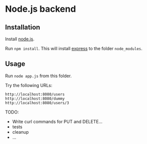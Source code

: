 

# Node.js backend

## Installation

Install [node.js](http://nodejs.org/download/).

Run `npm install`. This will install [express](https://npmjs.org/package/express) to the folder `node_modules`.

## Usage

Run `node app.js` from this folder.

Try the following URLs:

```
http://localhost:8080/users
http://localhost:8080/dummy
http://localhost:8080/users/3
```

TODO: 

- Write curl commands for PUT and DELETE...
- tests
- cleanup
- ...
